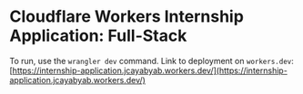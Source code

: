 # Cloudflare Workers Internship Application: Full-Stack

To run, use the `wrangler dev` command.
Link to deployment on `workers.dev`:
[https://internship-application.jcayabyab.workers.dev/](https://internship-application.jcayabyab.workers.dev/)


